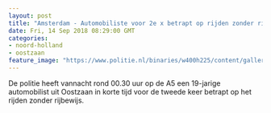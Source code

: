 ```yaml
---
layout: post
title: "Amsterdam - Automobiliste voor 2e x betrapt op rijden zonder rijbewijs"
date: Fri, 14 Sep 2018 08:29:00 GMT
categories: 
- noord-holland 
- oostzaan 
feature_image: "https://www.politie.nl/binaries/w400h225/content/gallery/politie/stockfotos/infra-en-voertuigen/bij-een-verkeerscontrole.jpg"
---
```


De politie heeft vannacht rond 00.30 uur op de A5 een 19-jarige automobilist uit Oostzaan in korte tijd voor de tweede keer betrapt op het rijden zonder rijbewijs.
